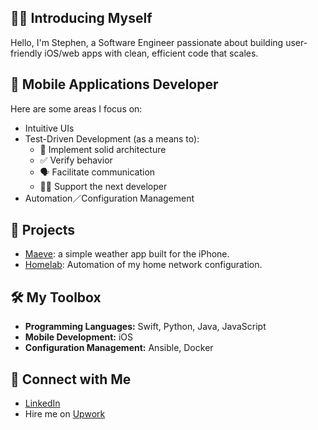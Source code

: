 ## 🙋🏻 Introducing Myself

Hello, I'm Stephen, a Software Engineer passionate about building user-friendly iOS/web apps
with clean, efficient code that scales.

## 📲 Mobile Applications Developer

Here are some areas I focus on:

- Intuitive UIs
- Test-Driven Development (as a means to):
  - 📐 Implement solid architecture
  - ✅ Verify behavior
  - 🗣️ Facilitate communication
  - 🤝🏼 Support the next developer
- Automation／Configuration Management

## 🚀 Projects

- [Maeve](https://github.com/webdavis/maeve): a simple weather app built for the iPhone.
- [Homelab](https://github.com/webdavis/homelab): Automation of my home network configuration.

## 🛠️ My Toolbox

- **Programming Languages:** Swift, Python, Java, JavaScript
- **Mobile Development:** iOS
- **Configuration Management:** Ansible, Docker

## 👔 Connect with Me

- [LinkedIn](https://www.linkedin.com/in/stephenadavis/)
- Hire me on [Upwork](https://www.upwork.com/freelancers/~017593baec89bbaa42)
